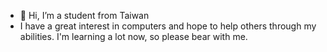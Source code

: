- 👋 Hi, I’m a student from Taiwan
- I have a great interest in computers and hope to help others through my abilities. I'm learning a lot now, so please bear with me.
